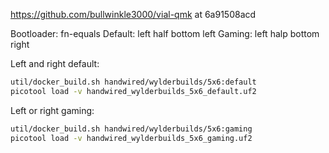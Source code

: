 https://github.com/bullwinkle3000/vial-qmk at 6a91508acd

Bootloader: fn-equals
Default: left half bottom left
Gaming:  left halp bottom right

Left and right default:
```sh
util/docker_build.sh handwired/wylderbuilds/5x6:default
picotool load -v handwired_wylderbuilds_5x6_default.uf2
```

Left or right gaming:
```sh
util/docker_build.sh handwired/wylderbuilds/5x6:gaming
picotool load -v handwired_wylderbuilds_5x6_gaming.uf2
```
